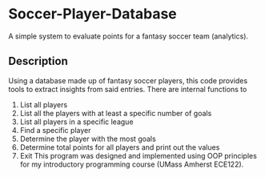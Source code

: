 # Soccer-Player-Database
A simple system to evaluate points for a fantasy soccer team (analytics).

## Description
Using a database made up of fantasy soccer players, this code provides tools to extract insights from said entries. There are internal functions to 
1. List all players
2. List all the players with at least a specific number of goals
3. List all players in a specific league
4. Find a specific player
5. Determine the player with the most goals
6. Determine total points for all players and print out the values
7. Exit
This program was designed and implemented using OOP principles for my introductory programming course (UMass Amherst ECE122).
